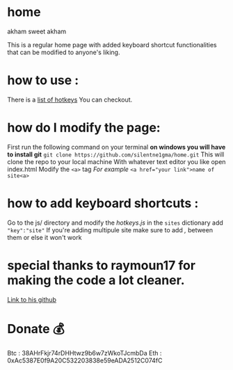 # home
akham sweet akham


This is a regular home page with added keyboard shortcut functionalities that can be modified to anyone's liking.

# how to use :
There is a [list of hotkeys](https://akham.netlify.app/hotkeys.html)
You can checkout.

# how do I modify the page:

First run the following command on your terminal
 **on windows you will have to install git**
`git clone https://github.com/silentne1gma/home.git`
This will clone the repo to your local machine
With whatever text editor you like open index.html
Modify the `<a>` tag
*For example*
`<a href="your link">name of site<a>`

# how to add keyboard shortcuts :
Go to the js/ directory and modify the *hotkeys.js*
in the `sites` dictionary add `"key":"site"`
If you're adding multipule site make sure to add *,* between them or else it won't work


# special thanks to raymoun17 for making the code a lot cleaner.
[Link to his github](https://github.com/raymoun17)

# Donate :moneybag:

Btc : 38AHrFkjr74rDHHtwz9b6w7zWkoTJcmbDa
Eth : 0xAc5387E0f9A20C532203838e59eADA2512C074fC
